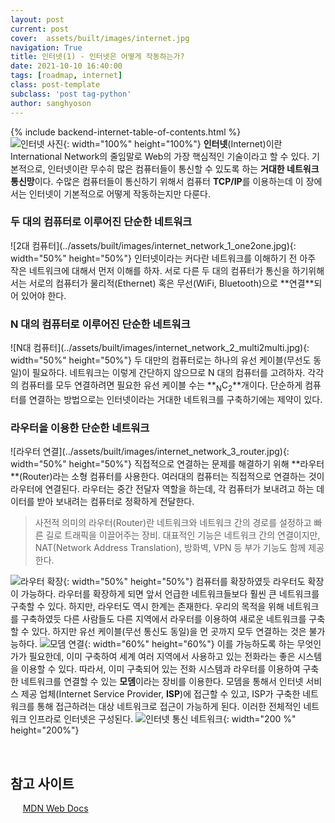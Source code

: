 ```yaml
---
layout: post
current: post
cover:  assets/built/images/internet.jpg
navigation: True
title: 인터넷(1) - 인터넷은 어떻게 작동하는가?
date: 2021-10-10 16:40:00
tags: [roadmap, internet]
class: post-template
subclass: 'post tag-python'
author: sanghyoson
---
```

{% include backend-internet-table-of-contents.html %}
<br/>
![인터넷 사진](../assets/built/images/internet.jpg){: width="100%" height="100%"}
**인터넷**(Internet)이란 International Network의 줄임말로 Web의 가장 핵심적인 기술이라고 할 수 있다. 
기본적으로, 인터넷이란 무수히 많은 컴퓨터들이 통신할 수 있도록 하는 **거대한 네트워크 통신망**이다.
수많은 컴퓨터들이 통신하기 위해서 컴퓨터 **TCP/IP**를 이용하는데 이 장에서는 인터넷이 기본적으로 어떻게 작동하는지만 다룬다. 

<h3>두 대의 컴퓨터로 이루어진 단순한 네트워크</h3>
![2대 컴퓨터](../assets/built/images/internet_network_1_one2one.jpg){: width="50%" height="50%"}
인터넷이라는 커다란 네트워크를 이해하기 전 아주 작은 네트워크에 대해서 먼저 이해를 하자. 
서로 다른 두 대의 컴퓨터가 통신을 하기위해서는 서로의 컴퓨터가 물리적(Ethernet) 혹은 무선(WiFi, Bluetooth)으로 **연결**되어 있어야 한다.

<h3>N 대의 컴퓨터로 이루어진 단순한 네트워크</h3>
![N대 컴퓨터](../assets/built/images/internet_network_2_multi2multi.jpg){: width="50%" height="50%"}
두 대만의 컴퓨터로는 하나의 유선 케이블(무선도 동일)이 필요하다. 
네트워크는 이렇게 간단하지 않으므로 N 대의 컴퓨터를 고려하자.
각각의 컴퓨터를 모두 연결하려면 필요한 유선 케이블 수는 **<sub>N</sub>C<sub>2</sub>**개이다. 
단순하게 컴퓨터를 연결하는 방법으로는 인터넷이라는 거대한 네트워크를 구축하기에는 제약이 있다.

<h3>라우터을 이용한 단순한 네트워크</h3>
![라우터 연결](../assets/built/images/internet_network_3_router.jpg){: width="50%" height="50%"}
직접적으로 연결하는 문제를 해결하기 위해 **라우터**(Router)라는 소형 컴퓨터를 사용한다.
여러대의 컴퓨터는 직접적으로 연결하는 것이 라우터에 연결된다.
라우터는 중간 전달자 역할을 하는데, 각 컴퓨터가 보내려고 하는 데이터를 받아 보내려는 컴퓨터로 정확하게 전달한다.

> 사전적 의미의 라우터(Router)란 네트워크와 네트워크 간의 경로를 설정하고 빠른 길로 트래픽을 이끌어주는 장비.
> 대표적인 기능은 네트워크 간의 연결이지만, NAT(Network Address Translation), 방화벽, VPN 등 부가 기능도 함께 제공한다. 

![라우터 확장](../assets/built/images/internet_network_4_router_expand.jpg){: width="50%" height="50%"}
컴퓨터를 확장하였듯 라우터도 확장이 가능하다.
라우터를 확장하게 되면 앞서 언급한 네트워크들보다 훨씬 큰 네트워크를 구축할 수 있다.
하지만, 라우터도 역시 한계는 존재한다. 
우리의 목적을 위해 네트워크를 구축하였듯 다른 사람들도 다른 지역에서 라우터를 이용하여 새로운 네트워크를 구축할 수 있다.
하지만 유선 케이블(무선 통신도 동일)을 먼 곳까지 모두 연결하는 것은 불가능하다.
![모뎀 연결](../assets/built/images/internet_network_5_modem.jpg){: width="60%" height="60%"}
이를 가능하도록 하는 무엇인가가 필요한데, 이미 구축하여 세계 여러 지역에서 사용하고 있는 전화라는 좋은 시스템을 이용할 수 있다.
따라서, 이미 구축되어 있는 전화 시스템과 라우터를 이용하여 구축한 네트워크를 연결할 수 있는 **모뎀**이라는 장비를 이용한다.
모뎀을 통해서 인터넷 서비스 제공 업체(Internet Service Provider, **ISP**)에 접근할 수 있고, ISP가 구축한 네트워크를 통해 접근하려는 대상 네트워크로 접근이 가능하게 된다.
이러한 전체적인 네트워크 인프라로 인터넷은 구성된다.
![인터넷 통신 네트워크](../assets/built/images/internet_network_6_internet.jpg){: width="200 %" height="200%"}

<br/>
<h2>참고 사이트</h2>
&nbsp;&nbsp;&nbsp;<i class="fa fa-search">&nbsp;</i> 
<a href = 'https://developer.mozilla.org/en-US/docs/Learn/Common_questions/How_does_the_Internet_work'> MDN Web Docs </a>